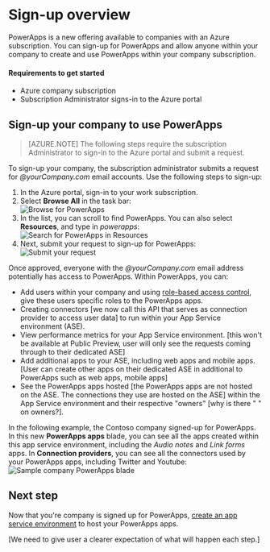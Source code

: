 <properties
	pageTitle="Sign-up or get started with PowerApps using your Azure subscription | Microsoft Azure"
	description="IT Doc: sign-up for Azure subscription administrator for enterprises"
	services="power-apps"
	documentationCenter="" 
	authors="MandiOhlinger"
	manager="dwrede"
	editor=""/>

<tags
   ms.service="power-apps"
   ms.devlang="na"
   ms.topic="article"
   ms.tgt_pltfrm="na"
   ms.workload="" 
   ms.date="09/15/2015"
   ms.author="mandia"/>

# Sign-up overview
PowerApps is a new offering available to companies with an Azure subscription. You can sign-up for PowerApps and allow anyone within your company to create and use PowerApps within your company subscription. 


#### Requirements to get started

- Azure company subscription
- Subscription Administrator signs-in to the Azure portal


## Sign-up your company to use PowerApps 

> [AZURE.NOTE] The following steps require the subscription Administrator to sign-in to the Azure portal and submit a request. 

To sign-up your company, the subscription administrator submits a request for *@yourCompany.com* email accounts. Use the following steps to sign-up:

1. In the Azure portal, sign-in to your work subscription.
2. Select **Browse All** in the task bar:  
![Browse for PowerApps][1]  
3. In the list, you can scroll to find PowerApps. You can also select **Resources**, and type in *powerapps*:
![Search for PowerApps in Resources][2]  
4. Next, submit your request to sign-up for PowerApps:  
![Submit your request][3]  


Once approved, everyone with the *@yourCompany.com* email address potentially has access to PowerApps. Within PowerApps, you can:  

- Add users within your company and using [role-based access control](../role-based-access-control-configure.md), give these users specific roles to the PowerApps apps.
- Creating connectors [we now call this API that serves as connection provider to access user data] to run within your App Service environment (ASE).
- View performance metrics for your App Service environment. [this won't be available at Public Preview, user will only see the requests coming through to their dedicated ASE]
- Add additional apps to your ASE, including web apps and mobile apps. [User can create other apps on their dedicated ASE in additional to PowerApps such as web apps, mobile apps]
- See the PowerApps apps hosted [the PowerApps apps are not hosted on the ASE. The connections they use are hosted on the ASE] within the App Service environment and their respective "owners" [why is there " " on owners?].

In the following example, the Contoso company signed-up for PowerApps. In this new **PowerApps apps** blade, you can see all the apps created within this app service environment, including the *Audio notes* and *Link forms* apps. In **Connection providers**, you can see all the connectors used by your PowerApps apps, including Twitter and Youtube:  
![Sample company PowerApps blade][4]  


## Next step
Now that you're company is signed up for PowerApps, [create an app service environment](powerapps-create-new-ase.md) to host your PowerApps apps.

[1]: ./media/powerapps-portal-signup/browseall.png
[2]: ./media/powerapps-portal-signup/allresources.png
[3]: ./media/powerapps-portal-signup/signup.png
[4]: ./media/powerapps-portal-signup/powerappsblade.png

[We need to give user a clearer expectation of what will happen each step.]
